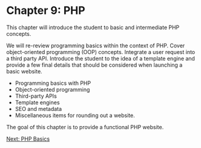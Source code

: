# Chapter 9: PHP

This chapter will introduce the student to basic and intermediate PHP concepts. 

We will re-review programming basics within the context of PHP. Cover object-oriented programming (OOP) concepts. Integrate a user request into a third party API. Introduce the student to the idea of a template engine and provide a few final details that should be considered when launching a basic website.

* Programming basics with PHP
* Object-oriented programming
* Third-party APIs 
* Template engines
* SEO and metadata
* Miscellaneous items for rounding out a website.

The goal of this chapter is to provide a functional PHP website.

[Next: PHP Basics](01-PHPBasics.md)
